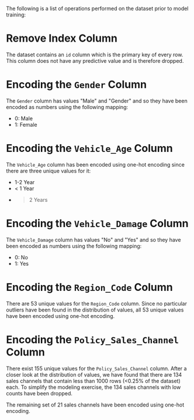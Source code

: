 The following is a list of operations performed on the dataset prior to model training:

# Remove Index Column

The dataset contains an `id` column which is the primary key of every row. This column
does not have any predictive value and is therefore dropped.

# Encoding the `Gender` Column

The `Gender` column has values "Male" and "Gender" and so they have been encoded as numbers
using the following mapping:

- 0: Male
- 1: Female

# Encoding the `Vehicle_Age` Column

The `Vehicle_Age` column has been encoded using one-hot encoding since there are three
unique values for it:

- 1-2 Year
- < 1 Year
- > 2 Years

# Encoding the `Vehicle_Damage` Column

The `Vehicle_Damage` column has values "No" and "Yes" and so they have been encoded as
numbers using the following mapping:

- 0: No
- 1: Yes

# Encoding the `Region_Code` Column

There are 53 unique values for the `Region_Code` column. Since no particular outliers
have been found in the distribution of values, all 53 unique values have been encoded using
one-hot encoding.

# Encoding the `Policy_Sales_Channel` Column

There exist 155 unique values for the `Policy_Sales_Channel` column. After a closer
look at the distribution of values, we have found that there are 134 sales channels
that contain less than 1000 rows (<0.25% of the dataset) each. To simplify the modeling
exercise, the 134 sales channels with low counts have been dropped.

The remaining set of 21 sales channels have been encoded using one-hot encoding.
